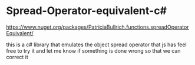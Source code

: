 # Spread-Operator-equivalent-c#

https://www.nuget.org/packages/PatriciaBullrich.functions.spreadOperatorEquivalent/


this is a c# library that emulates the object spread operator that js has
feel free to try it and let me know if something is done wrong so that we can correct it
